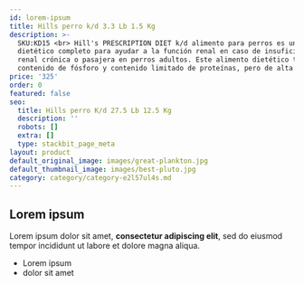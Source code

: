 ```yaml
---
id: lorem-ipsum
title: Hills perro k/d 3.3 Lb 1.5 Kg
description: >-
  SKU:KD15 <br> Hill's PRESCRIPTION DIET k/d alimento para perros es un alimento
  dietético completo para ayudar a la función renal en caso de insuficiencia
  renal crónica o pasajera en perros adultos. Este alimento dietético tiene bajo
  contenido de fósforo y contenido limitado de proteínas, pero de alta calidad.
price: '325'
order: 0
featured: false
seo:
  title: Hills perro K/d 27.5 Lb 12.5 Kg
  description: ''
  robots: []
  extra: []
  type: stackbit_page_meta
layout: product
default_original_image: images/great-plankton.jpg
default_thumbnail_image: images/best-pluto.jpg
category: category/category-e2l57ul4s.md
---
```

## Lorem ipsum

Lorem ipsum dolor sit amet, **consectetur adipiscing elit**, sed do eiusmod tempor incididunt ut labore et dolore magna aliqua.

- Lorem ipsum
- dolor sit amet